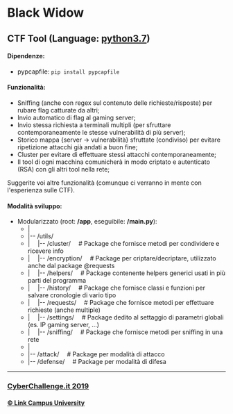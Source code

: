 # Black Widow
## CTF Tool (Language: [python3.7](https://www.python.org/downloads/))

#### Dipendenze:
 - pypcapfile: `pip install pypcapfile`

#### Funzionalità:
 - Sniffing (anche con regex sul contenuto delle richieste/risposte) per rubare flag catturate da altri;
 - Invio automatico di flag al gaming server;
 - Invio stessa richiesta a terminali multipli (per sfruttare contemporaneamente le stesse vulnerabilità di più server);
 - Storico mappa {server -> vulnerabilità} sfruttate (condiviso) per evitare ripetizione attacchi già andati a buon fine;
 - Cluster per evitare di effettuare stessi attacchi contemporaneamente;
 - Il tool di ogni macchina comunicherà in modo criptato e autenticato (RSA) con gli altri tool nella rete;

Suggerite voi altre funzionalità (comunque ci verranno in mente con l'esperienza sulle CTF).

#### Modalità sviluppo:
 - Modularizzato (root: **/app**, eseguibile: **/main.py**):
      <ul>
        <li>|</li>
        <li>|-- /utils/</li>
        <li>|    &emsp;|-- /cluster/    &emsp;# Package che fornisce metodi per condividere e ricevere info</li>
        <li>|    &emsp;|-- /encryption/    &emsp;# Package per criptare/decriptare, utilizzato anche dal package @requests</li>
        <li>|    &emsp;|-- /helpers/    &emsp;# Package contenente helpers generici usati in più parti del programma</li>
        <li>|    &emsp;|-- /history/    &emsp;# Package che fornisce classi e funzioni per salvare cronologie di vario tipo</li>
        <li>|    &emsp;|-- /requests/    &emsp;# Package che fornisce metodi per effettuare richieste (anche multiple)</li>
        <li>|    &emsp;|-- /settings/    &emsp;# Package dedito al settaggio di parametri globali (es. IP gaming server, ...)</li>
        <li>|    &emsp;|-- /sniffing/    &emsp;# Package che fornisce metodi per sniffing in una rete</li>
        <li>|</li>
        <li>|-- /attack/    &emsp;# Package per modalità di attacco</li>
        <li>|-- /defense/    &emsp;# Package per modalità di difesa</li>
     </ul>

<hr/>

### [CyberChallenge.it 2019](https://www.cyberchallenge.it)
#### [© Link Campus University](https://www.unilink.it)
